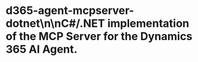 # d365-agent-mcpserver-dotnet\n\nC#/.NET implementation of the MCP Server for the Dynamics 365 AI Agent.
